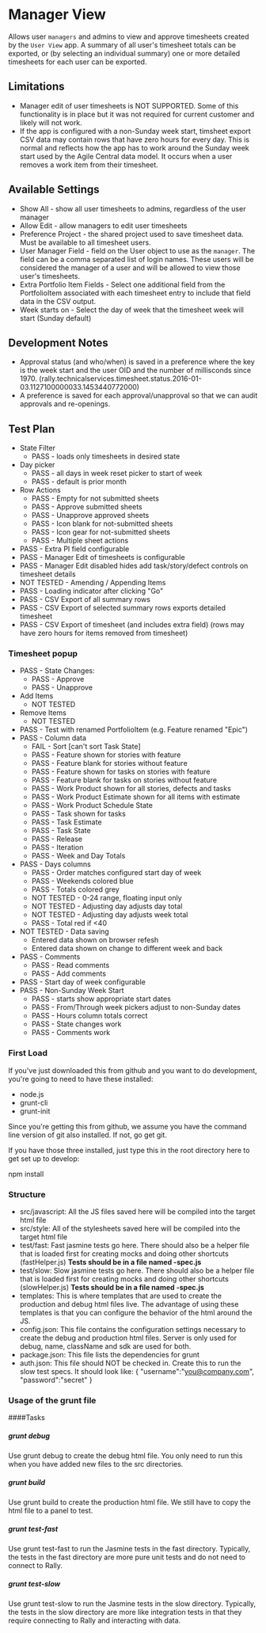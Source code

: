 # Manager View

Allows user `managers` and admins to view and approve timesheets created by the `User View` app.
A summary of all user's timesheet totals can be exported, or (by selecting an individual summary)
one or more detailed timesheets for each user can be exported.

## Limitations
* Manager edit of user timesheets is NOT SUPPORTED. Some of this functionality is in place but it
was not required for current customer and likely will not work.
* If the app is configured with a non-Sunday week start, timsheet export CSV data may contain
rows that have zero hours for every day. This is normal and reflects how the app has to work around
the Sunday week start used by the Agile Central data model.  It occurs when a user removes
a work item from their timesheet.

## Available Settings
* Show All - show all user timesheets to admins, regardless of the user manager
* Allow Edit - allow managers to edit user timesheets
* Preference Project - the shared project used to save timesheet data. Must be available to all
timesheet users.
* User Manager Field - field on the User object to use as the `manager`. The field can be a comma
separated list of login names. These users will be considered the manager of a user and will be allowed
to view those user's timesheets.
* Extra Portfolio Item Fields - Select one additional field from the PortfolioItem associated with
each timesheet entry to include that field data in the CSV output.
* Week starts on - Select the day of week that the timesheet week will start (Sunday default)

## Development Notes

* Approval status (and who/when) is saved in a preference where the key is
the week start and the user OID and the number of millisconds since 1970. 
(rally.technicalservices.timesheet.status.2016-01-03.1127100000033.1453440772000)
* A preference is saved for each approval/unapproval so that we can audit approvals
and re-openings.

## Test Plan
* State Filter
   * PASS - loads only timesheets in desired state
* Day picker
   * PASS - all days in week reset picker to start of week
   * PASS - default is prior month
* Row Actions
   * PASS - Empty for not submitted sheets
   * PASS - Approve submitted sheets
   * PASS - Unapprove approved sheets
   * PASS - Icon blank for not-submitted sheets
   * PASS - Icon gear for not-submitted sheets
   * PASS - Multiple sheet actions
* PASS - Extra PI field configurable
* PASS - Manager Edit of timesheets is configurable
* PASS - Manager Edit disabled hides add task/story/defect controls on timesheet details
* NOT TESTED - Amending / Appending Items
* PASS - Loading indicator after clicking "Go"
* PASS - CSV Export of all summary rows
* PASS - CSV Export of selected summary rows exports detailed timesheet
* PASS - CSV Export of timesheet (and includes extra field) (rows may have zero hours for items removed from timesheet)

### Timesheet popup
* PASS - State Changes:
   * PASS - Approve
   * PASS - Unapprove
* Add Items
   * NOT TESTED
* Remove Items
   * NOT TESTED
* PASS - Test with renamed PortfolioItem (e.g. Feature renamed "Epic")
* PASS - Column data
   * FAIL - Sort [can't sort Task State]
   * PASS - Feature shown for stories with feature
   * PASS - Feature blank for stories without feature
   * PASS - Feature shown for tasks on stories with feature
   * PASS - Feature blank for tasks on stories without feature
   * PASS - Work Product shown for all stories, defects and tasks
   * PASS - Work Product Estimate shown for all items with estimate
   * PASS - Work Product Schedule State
   * PASS - Task shown for tasks
   * PASS - Task Estimate
   * PASS - Task State
   * PASS - Release
   * PASS - Iteration
   * PASS - Week and Day Totals
* PASS - Days columns
   * PASS - Order matches configured start day of week
   * PASS - Weekends colored blue
   * PASS - Totals colored grey
   * NOT TESTED - 0-24 range, floating input only
   * NOT TESTED - Adjusting day adjusts day total
   * NOT TESTED - Adjusting day adjusts week total
   * PASS - Total red if <40
 * NOT TESTED - Data saving
   * Entered data shown on browser refesh
   * Entered data shown on change to different week and back
* PASS - Comments
   * PASS - Read comments
   * PASS - Add comments
* PASS - Start day of week configurable
* PASS - Non-Sunday Week Start
   * PASS -  starts show appropriate start dates
   * PASS - From/Through week pickers adjust to non-Sunday dates
   * PASS - Hours column totals correct
   * PASS - State changes work
   * PASS - Comments work

### First Load

If you've just downloaded this from github and you want to do development, 
you're going to need to have these installed:

 * node.js
 * grunt-cli
 * grunt-init
 
Since you're getting this from github, we assume you have the command line
version of git also installed.  If not, go get git.

If you have those three installed, just type this in the root directory here
to get set up to develop:

  npm install

### Structure

  * src/javascript:  All the JS files saved here will be compiled into the 
  target html file
  * src/style: All of the stylesheets saved here will be compiled into the 
  target html file
  * test/fast: Fast jasmine tests go here.  There should also be a helper 
  file that is loaded first for creating mocks and doing other shortcuts
  (fastHelper.js) **Tests should be in a file named <something>-spec.js**
  * test/slow: Slow jasmine tests go here.  There should also be a helper
  file that is loaded first for creating mocks and doing other shortcuts 
  (slowHelper.js) **Tests should be in a file named <something>-spec.js**
  * templates: This is where templates that are used to create the production
  and debug html files live.  The advantage of using these templates is that
  you can configure the behavior of the html around the JS.
  * config.json: This file contains the configuration settings necessary to
  create the debug and production html files.  Server is only used for debug,
  name, className and sdk are used for both.
  * package.json: This file lists the dependencies for grunt
  * auth.json: This file should NOT be checked in.  Create this to run the
  slow test specs.  It should look like:
    {
        "username":"you@company.com",
        "password":"secret"
    }
  
### Usage of the grunt file
####Tasks
    
##### grunt debug

Use grunt debug to create the debug html file.  You only need to run this when you have added new files to
the src directories.

##### grunt build

Use grunt build to create the production html file.  We still have to copy the html file to a panel to test.

##### grunt test-fast

Use grunt test-fast to run the Jasmine tests in the fast directory.  Typically, the tests in the fast 
directory are more pure unit tests and do not need to connect to Rally.

##### grunt test-slow

Use grunt test-slow to run the Jasmine tests in the slow directory.  Typically, the tests in the slow
directory are more like integration tests in that they require connecting to Rally and interacting with
data.
